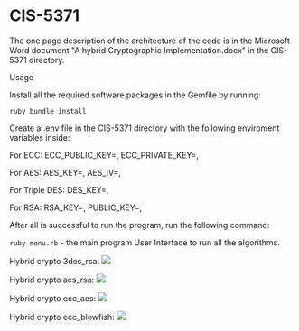 # CIS-5371

The one page description of the architecture of the code is in the
Microsoft Word document "A hybrid Cryptographic Implementation.docx" in the CIS-5371 directory.

Usage

Install all the required software packages in the Gemfile by running:

```ruby bundle install```

Create a .env file in the CIS-5371 directory with the following enviroment variables inside:

For ECC:
ECC_PUBLIC_KEY=, ECC_PRIVATE_KEY=,

For AES:
AES_KEY=, AES_IV=,

For Triple DES:
DES_KEY=,

For RSA:
RSA_KEY=, PUBLIC_KEY=,

After all is successful to run the program, run the following command:

```ruby menu.rb``` - the main program User Interface to run all the algorithms.

Hybrid crypto 3des_rsa:
<img src="./gifs/3des_rsa_encryption.gif">

Hybrid crypto aes_rsa:
<img src="./gifs/aes_rsa_encryption.gif">

Hybrid crypto ecc_aes:
<img src="./gifs/ecc_aes_encryption.gif">

Hybrid crypto ecc_blowfish:
<img src="./gifs/blowfish_encryption.gif">




